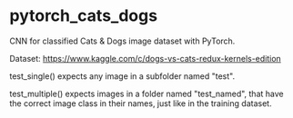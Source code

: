 # pytorch_cats_dogs
CNN for classified Cats &amp; Dogs image dataset with PyTorch.

Dataset: https://www.kaggle.com/c/dogs-vs-cats-redux-kernels-edition

test_single() expects any image in a subfolder named "test".

test_multiple() expects images in a folder named "test_named", that have the correct image class in their names, just like in the training dataset.
